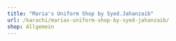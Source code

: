 ```yaml
---
title: "Maria's Uniform Shop by Syed.Jahanzaib"
url: /karachi/marias-uniform-shop-by-syed-jahanzaib/
shop: Allgemein
---
```

